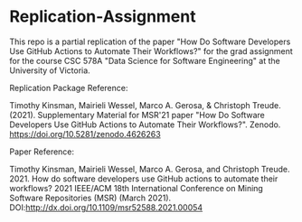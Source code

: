 # Replication-Assignment

This repo is a partial replication of the paper "How Do Software Developers Use GitHub Actions to Automate Their Workflows?" for the grad assignment for the course CSC 578A "Data Science for Software Engineering" at the University of Victoria.

Replication Package Reference: 

Timothy Kinsman, Mairieli Wessel, Marco A. Gerosa, & Christoph Treude. (2021). Supplementary Material for MSR'21 paper "How Do Software Developers Use GitHub Actions to Automate Their Workflows?". Zenodo. https://doi.org/10.5281/zenodo.4626263

Paper Reference: 

Timothy Kinsman, Mairieli Wessel, Marco A. Gerosa, and Christoph Treude. 2021. How do software developers use GitHub actions to automate their workflows? 2021 IEEE/ACM 18th International Conference on Mining Software Repositories (MSR) (March 2021). DOI:http://dx.doi.org/10.1109/msr52588.2021.00054 
